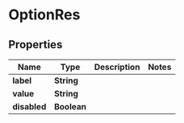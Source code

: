 
# OptionRes

## Properties
Name | Type | Description | Notes
------------ | ------------- | ------------- | -------------
**label** | **String** |  | 
**value** | **String** |  | 
**disabled** | **Boolean** |  | 



